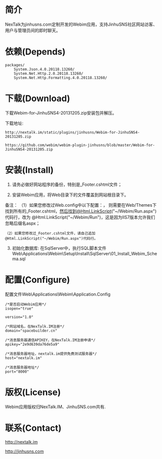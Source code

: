 
简介
====

NexTalk为jinhusns.com定制开发的Webim应用，支持JinhuSNS社区网站访客、用户与管理员间的即时聊天。

依赖(Depends)
=============

	packages/
		System.Json.4.0.20118.13260/
		System.Net.Http.2.0.20118.13260/
		System.Net.Http.Formatting.4.0.20118.13260/

下载(Download)
==============

下载Webim-for-JinhuSNS4-20131205.zip安装包并解压。

下载地址:

	http://nextalk.im/static/plugins/jinhusns/Webim-for-JinhuSNS4-20131205.zip

	https://github.com/webim/webim-plugin-jinhusns/blob/master/Webim-for-JinhuSNS4-20131205.zip

安装(Install)
=============

1. 请务必做好网站程序的备份，特别是_Footer.cshtml文件；

2. 安装Webim应用，将Web目录下的文件覆盖到网站根目录下。

备注：
	（1）如果您修改过Web.config中以下配置：<add key="IISVersion" value="7" />， 则需要在Web/Themes下找到所有的_Footer.cshtml，然后找到@Html.LinkScript("~/Webim/Run.aspx")代码行，改为 @Html.LinkScript("~/Webim/Run")，这是因为IIS7版本允许我们忽略后缀名aspx；

    （2）如果您修改过_Footer.cshtml文件，请自己追加@Html.LinkScript("~/Webim/Run.aspx")代码行。

3. 初始化数据库: 在SqlServer中，执行SQL脚本文件Web\Applications\Webim\Setup\Install\SqlServer\01_Install_Webim_Schema.sql

配置(Configure)
===============

配置文件Web\Applications\Webim\Application.Config

	/*是否启动Webim应用*/
	isopen="true"

	version="1.0"

	/*网站域名，在NexTalk.IM注册*/
	domain="spacebuilder.cn"

	/*消息服务器通信APIKEY，在NexTalk.IM注册申请*/
	apikey="2e9d639da76de5a9"

	/*消息服务器地址，nextalk.im提供免费测试服务器*/
	host="nextalk.im"

	/*消息服务器地址*/
	port="8000"

版权(License)
=============

Webim应用版权归NexTalk.IM、JinhuSNS.com共有.


联系(Contact)
=============

http://nextalk.im

http://jinhusns.com
